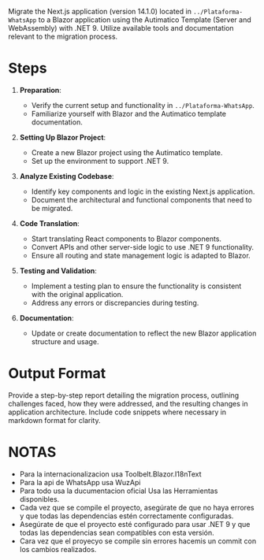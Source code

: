 Migrate the Next.js application (version 14.1.0) located in `../Plataforma-WhatsApp` to a Blazor application using the Autimatico Template (Server and WebAssembly) with .NET 9. Utilize available tools and documentation relevant to the migration process.

# Steps

1. **Preparation**:
   - Verify the current setup and functionality in `../Plataforma-WhatsApp`.
   - Familiarize yourself with Blazor and the Autimatico template documentation.

2. **Setting Up Blazor Project**:
   - Create a new Blazor project using the Autimatico template.
   - Set up the environment to support .NET 9.

3. **Analyze Existing Codebase**:
   - Identify key components and logic in the existing Next.js application.
   - Document the architectural and functional components that need to be migrated.

4. **Code Translation**:
   - Start translating React components to Blazor components.
   - Convert APIs and other server-side logic to use .NET 9 functionality.
   - Ensure all routing and state management logic is adapted to Blazor.

5. **Testing and Validation**:
   - Implement a testing plan to ensure the functionality is consistent with the original application.
   - Address any errors or discrepancies during testing.

6. **Documentation**:
   - Update or create documentation to reflect the new Blazor application structure and usage.

# Output Format

Provide a step-by-step report detailing the migration process, outlining challenges faced, how they were addressed, and the resulting changes in application architecture. Include code snippets where necessary in markdown format for clarity.

# NOTAS
   - Para la internacionalizacion usa Toolbelt.Blazor.I18nText
   - Para la api de WhatsApp usa WuzApi
   - Para todo usa la ducumentacion oficial Usa las Herramientas disponibles.
   - Cada vez que se compile el proyecto, asegúrate de que no haya errores y que todas las dependencias estén correctamente configuradas.
   - Asegúrate de que el proyecto esté configurado para usar .NET 9 y que todas las dependencias sean compatibles con esta versión.
   - Cara vez que el proyecyo se compile sin errores hacemis un commit con los cambios realizados.

